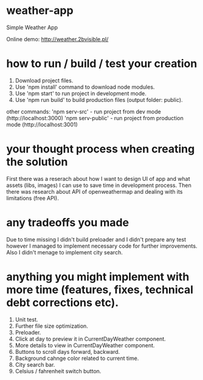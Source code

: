# weather-app
Simple Weather App 

Online demo:
http://weather.2bvisible.pl/

# how to run / build / test your creation

1. Download project files.
2. Use 'npm install' command to download node modules.
3. Use 'npm start' to run project in development mode.
4. Use 'npm run build' to build production files (output folder: public).

other commands:
'npm serv-src' - run project from dev mode (http://localhost:3000)
'npm serv-public' - run project from production mode (http://localhost:3001)

# your thought process when creating the solution

First there was a reserach about how I want to design UI of app and what assets (libs, images) I can use to save time in development process.
Then there was research about API of openweathermap and dealing with its limitations (free API).

# any tradeoffs you made

Due to time missing I didn't build preloader and I didn't prepare any test however I managed to implement necessary code for further improvements.
Also I didn't menage to implement city search.

# anything you might implement with more time (features, fixes, technical debt corrections etc).

1. Unit test.
2. Further file size optimization.
3. Preloader.
4. Click at day to preview it in CurrentDayWeather component.
5. More details to view in CurrentDayWeather component.
6. Buttons to scroll days forward, backward.
7. Background cahnge color related to current time.
8. City search bar.
8. Celsius / fahrenheit switch button.